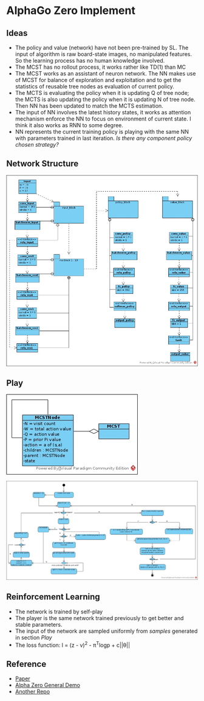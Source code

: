 # AlphaGo Zero Implement
## Ideas
* The policy and value (network) have not been pre-trained by SL. The input of algorithm is raw board-state images, no manipulated features. So the learning process has no human knowledge involved.
* The MCST has no rollout process, it works rather like TD(1) than MC
* The MCST works as an assistant of neuron network. The NN makes use of MCST for balance of exploration and exploitation and to get the statistics of reusable tree nodes as evaluation of current policy.
* The MCTS is evaluating the policy when it is updating Q of tree node; the MCTS is also updating the policy when it is updating N of tree node. Then NN has been updated to match the MCTS estimation.  
* The input of NN involves the latest history states, it works as attention mechanism enforce the NN to focus on environment of current state. I think it also works as RNN to some degree.
* NN represents the current training policy is playing with the same NN with parameters trained in last iteration. _*Is there any component policy chosen strategy?*_
## Network Structure
![nn_structure](./images/zero_nn.jpg)
## Play
![MCST](./images/zero_node.jpg)

![episode](./images/zero_episode.jpg)
## Reinforcement Learning
* The network is trained by self-play
* The player is the same network trained previously to get better and stable parameters.
* The input of the network are sampled uniformly from _samples_ generated in section _Play_
* The loss function: l = (z - v)<sup>2</sup> - π<sup>T</sup>logp + c||θ||
## Reference
* [Paper](https://discovery.ucl.ac.uk/id/eprint/10045895/1/agz_unformatted_nature.pdf)
* [Alpha Zero General Demo](https://github.com/suragnair/alpha-zero-general.git)
* [Another Repo](https://github.com/Narsil/alphagozero.git)